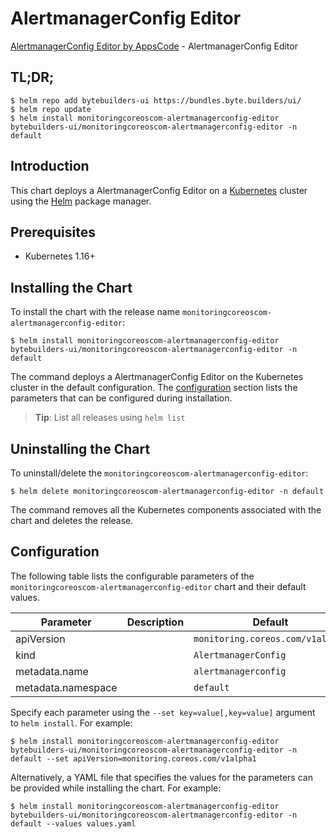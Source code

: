 # AlertmanagerConfig Editor

[AlertmanagerConfig Editor by AppsCode](https://byte.builders) - AlertmanagerConfig Editor

## TL;DR;

```console
$ helm repo add bytebuilders-ui https://bundles.byte.builders/ui/
$ helm repo update
$ helm install monitoringcoreoscom-alertmanagerconfig-editor bytebuilders-ui/monitoringcoreoscom-alertmanagerconfig-editor -n default
```

## Introduction

This chart deploys a AlertmanagerConfig Editor on a [Kubernetes](http://kubernetes.io) cluster using the [Helm](https://helm.sh) package manager.

## Prerequisites

- Kubernetes 1.16+

## Installing the Chart

To install the chart with the release name `monitoringcoreoscom-alertmanagerconfig-editor`:

```console
$ helm install monitoringcoreoscom-alertmanagerconfig-editor bytebuilders-ui/monitoringcoreoscom-alertmanagerconfig-editor -n default
```

The command deploys a AlertmanagerConfig Editor on the Kubernetes cluster in the default configuration. The [configuration](#configuration) section lists the parameters that can be configured during installation.

> **Tip**: List all releases using `helm list`

## Uninstalling the Chart

To uninstall/delete the `monitoringcoreoscom-alertmanagerconfig-editor`:

```console
$ helm delete monitoringcoreoscom-alertmanagerconfig-editor -n default
```

The command removes all the Kubernetes components associated with the chart and deletes the release.

## Configuration

The following table lists the configurable parameters of the `monitoringcoreoscom-alertmanagerconfig-editor` chart and their default values.

|     Parameter      | Description |             Default              |
|--------------------|-------------|----------------------------------|
| apiVersion         |             | `monitoring.coreos.com/v1alpha1` |
| kind               |             | `AlertmanagerConfig`             |
| metadata.name      |             | `alertmanagerconfig`             |
| metadata.namespace |             | `default`                        |


Specify each parameter using the `--set key=value[,key=value]` argument to `helm install`. For example:

```console
$ helm install monitoringcoreoscom-alertmanagerconfig-editor bytebuilders-ui/monitoringcoreoscom-alertmanagerconfig-editor -n default --set apiVersion=monitoring.coreos.com/v1alpha1
```

Alternatively, a YAML file that specifies the values for the parameters can be provided while
installing the chart. For example:

```console
$ helm install monitoringcoreoscom-alertmanagerconfig-editor bytebuilders-ui/monitoringcoreoscom-alertmanagerconfig-editor -n default --values values.yaml
```
